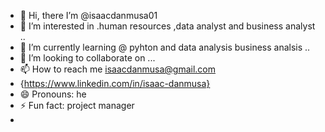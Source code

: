 - 👋 Hi, there I’m @isaacdanmusa01
- 👀 I’m interested in .human resources ,data analyst and business analyst ..
- 🌱 I’m currently learning @ pyhton and data analysis business analsis ..
- 💞️ I’m looking to collaborate on ...
- 📫 How to reach me isaacdanmusa@gmail.com
- {https://www.linkedin.com/in/isaac-danmusa}
- 😄 Pronouns: he 
- ⚡ Fun fact: project manager
- 

<!---
isaacdanmusa01/isaacdanmusa01 is a ✨ special ✨ repository because its `README.md` (this file) appears on your GitHub profile.
You can click the Preview link to take a look at your changes.
--->
